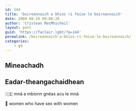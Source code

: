 ```yaml
---
id: 144
title: 'boireannaich a bhios ri feise le boireannaich'
date: 2009-08-28 09:08:28
author: 'Crìstean MacMhìcheil'
layout: post
guid: 'https://faclair.lgbt/?p=144'
permalink: /boireannaich-a-bhios-ri-feise-le-boireannaich/
categories:
    - gd
---
```


## Mìneachadh

## Eadar-theangachaidhean

&#x1f1ee;&#x1f1ea; mná a mbíonn gnéas acu le mná

&#x1f3f4;&#xe0067;&#xe0062;&#xe0065;&#xe006e;&#xe0067;&#xe007f; women who have sex with women
